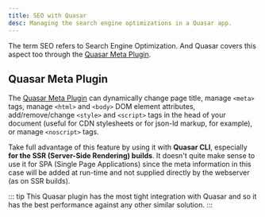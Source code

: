 ```yaml
---
title: SEO with Quasar
desc: Managing the search engine optimizations in a Quasar app.
---
```


The term SEO refers to Search Engine Optimization. And Quasar covers this aspect too through the [Quasar Meta Plugin](/quasar-plugins/meta).

## Quasar Meta Plugin

The [Quasar Meta Plugin](/quasar-plugins/meta) can dynamically change page title, manage `<meta>` tags, manage `<html>` and `<body>` DOM element attributes, add/remove/change `<style>` and `<script>` tags in the head of your document (useful for CDN stylesheets or for json-ld markup, for example), or manage `<noscript>` tags.

Take full advantage of this feature by using it with **Quasar CLI**, especially **for the SSR (Server-Side Rendering) builds**. It doesn't quite make sense to use it for SPA (Single Page Applications) since the meta information in this case will be added at run-time and not supplied directly by the webserver (as on SSR builds).

::: tip
This Quasar plugin has the most tight integration with Quasar and so it has the best performance against any other similar solution.
:::
